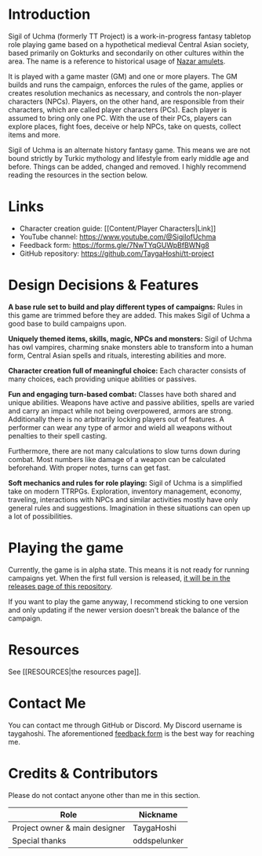 # Introduction
Sigil of Uchma (formerly TT Project) is a work-in-progress fantasy tabletop role playing game based on a hypothetical medieval Central Asian society, based primarily on Gokturks and secondarily on other cultures within the area. The name is a reference to historical usage of [Nazar amulets](https://en.wikipedia.org/wiki/Nazar_(amulet)).

It is played with a game master (GM) and one or more players. The GM builds and runs the campaign, enforces the rules of the game, applies or creates resolution mechanics as necessary, and controls the non-player characters (NPCs). Players, on the other hand, are responsible from their characters, which are called player characters (PCs). Each player is assumed to bring only one PC. With the use of their PCs, players can explore places, fight foes, deceive or help NPCs, take on quests, collect items and more.

Sigil of Uchma is an alternate history fantasy game. This means we are not bound strictly by Turkic mythology and lifestyle from early middle age and before. Things can be added, changed and removed. I highly recommend reading the resources in the section below.

# Links
+ Character creation guide: [[Content/Player Characters|Link]]
+ YouTube channel: <https://www.youtube.com/@SigilofUchma>
+ Feedback form: <https://forms.gle/7NwTYqGUWpBfBWNg8>
+ GitHub repository: <https://github.com/TaygaHoshi/tt-project>

# Design Decisions & Features
**A base rule set to build and play different types of campaigns:**
Rules in this game are trimmed before they are added. This makes Sigil of Uchma a good base to build campaigns upon. 

**Uniquely themed items, skills, magic, NPCs and monsters:**
Sigil of Uchma has owl vampires, charming snake monsters able to transform into a human form, Central Asian spells and rituals, interesting abilities and more.

**Character creation full of meaningful choice:**
Each character consists of many choices, each providing unique abilities or passives. 

**Fun and engaging turn-based combat:**
Classes have both shared and unique abilities. Weapons have active and passive abilities, spells are varied and carry an impact while not being overpowered, armors are strong. Additionally there is no arbitrarily locking players out of features. A performer can wear any type of armor and wield all weapons without penalties to their spell casting.

Furthermore, there are not many calculations to slow turns down during combat. Most numbers like damage of a weapon can be calculated beforehand. With proper notes, turns can get fast.

**Soft mechanics and rules for role playing:**
Sigil of Uchma is a simplified take on modern TTRPGs. Exploration, inventory management, economy, traveling, interactions with NPCs and similar activities mostly have only general rules and suggestions. Imagination in these situations can open up a lot of possibilities.

# Playing the game
Currently, the game is in alpha state. This means it is not ready for running campaigns yet. When the first full version is released, [it will be in the releases page of this repository](https://github.com/TaygaHoshi/tt-project/releases). 

If you want to play the game anyway, I recommend sticking to one version and only updating if the newer version doesn't break the balance of the campaign.

# Resources
See [[RESOURCES|the resources page]].
# Contact Me
You can contact me through GitHub or Discord. My Discord username is taygahoshi. The aforementioned [feedback form](https://forms.gle/7NwTYqGUWpBfBWNg8) is the best way for reaching me.

# Credits & Contributors
Please do not contact anyone other than me in this section.

Role | Nickname
--- | ---
Project owner & main designer | TaygaHoshi
Special thanks | oddspelunker

